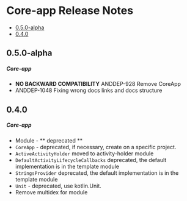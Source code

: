 # Core-app Release Notes

- [0.5.0-alpha](#050-alpha)
- [0.4.0](#040)

## 0.5.0-alpha
##### Core-app
* **NO BACKWARD COMPATIBILITY** ANDDEP-928 Remove CoreApp
* ANDDEP-1048 Fixing wrong docs links and docs structure
## 0.4.0
##### Core-app
* Module - ** deprecated **
* `CoreApp` - deprecated, if necessary, create on a specific project.
* `ActiveActivityHolder` moved to activity-holder module
* `DefaultActivityLifecycleCallbacks` deprecated, the default implementation is in the template module
* `StringsProvider` deprecated, the default implementation is in the template module
* `Unit` - deprecated, use kotlin.Unit. 
* Remove multidex for module